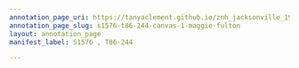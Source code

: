 ```yaml
---
annotation_page_uri: https://tanyaclement.github.io/znh_jacksonville_1939/annotations/s1576-t86-244-canvas-1-maggie-fulton.json
annotation_page_slug: s1576-t86-244-canvas-1-maggie-fulton
layout: annotation_page
manifest_label: S1576 , T86-244

---
```

